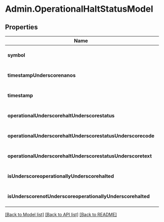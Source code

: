 # Admin.OperationalHaltStatusModel

## Properties
Name | Type | Description | Notes
------------ | ------------- | ------------- | -------------
**symbol** | **string** |  | [optional] [default to null]
**timestampUnderscorenanos** | **integer** |  | [optional] [default to null]
**timestamp** | **string** |  | [optional] [default to null]
**operationalUnderscorehaltUnderscorestatus** | **integer** |  | [optional] [default to null]
**operationalUnderscorehaltUnderscorestatusUnderscorecode** | **string** |  | [optional] [default to null]
**operationalUnderscorehaltUnderscorestatusUnderscoretext** | **string** |  | [optional] [default to null]
**isUnderscoreoperationallyUnderscorehalted** | **boolean** |  | [optional] [default to null]
**isUnderscorenotUnderscoreoperationallyUnderscorehalted** | **boolean** |  | [optional] [default to null]

[[Back to Model list]](../README.md#documentation-for-models) [[Back to API list]](../README.md#documentation-for-api-endpoints) [[Back to README]](../README.md)


